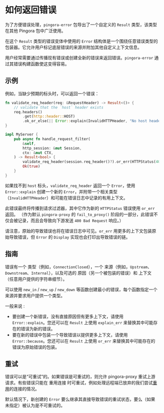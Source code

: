 # 如何返回错误

为了方便错误处理，`pingora-error` 包导出了一个自定义的 `Result` 类型，该类型在其他 Pingora 包中广泛使用。

在这个 `Result` 类型的错误变体中使用的 `Error` 结构体是一个围绕任意错误类型的包装器。它允许用户标记底层错误的来源并附加其他自定义上下文信息。

用户经常需要通过传播现有错误或创建全新的错误来返回错误。`pingora-error` 通过其错误构建函数使这变得容易。

## 示例

例如，当缺少预期的标头时，可以返回一个错误：

```rust
fn validate_req_header(req: &RequestHeader) -> Result<()> {
    // validate that the `host` header exists
    req.headers()
        .get(http::header::HOST)
        .ok_or_else(|| Error::explain(InvalidHTTPHeader, "No host header detected"))
}

impl MyServer {
    pub async fn handle_request_filter(
        &self,
        http_session: &mut Session,
        ctx: &mut CTX,
    ) -> Result<bool> {
        validate_req_header(session.req_header()?).or_err(HTTPStatus(400), "Missing required headers")?;
        Ok(true)
    }
}
```

如果找不到 `host` 标头，`validate_req_header` 返回一个 `Error`，使用 `Error::explain` 创建一个新的 `Error`，并附带一个相关类型（`InvalidHTTPHeader`）和可能在错误日志中记录的有用上下文。


此错误最终将传播到请求过滤器，其中它作为新的 `HTTPStatus` 错误使用 `or_err` 返回。 （作为默认 `pingora-proxy` 的 `fail_to_proxy()` 阶段的一部分，此错误不仅会被记录，而且会导致向下游发送 `400 Bad Request` 响应。）



请注意，原始的导致错误也将在错误日志中可见。`or_err` 用更多的上下文包装原始导致错误，但 `Error` 的 `Display` 实现也会打印出导致错误的链。


## 指南

错误有一个 类型（例如，`ConnectionClosed`），一个 来源（例如，`Upstream`、`Downstream`、`Internal`），以及可选的 原因（另一个被包装的错误）和 上下文（任意用户提供的字符串细节）。


可以使用 `new_in` / `new_up` / `new_down` 等函数创建最小的错误，每个函数指定一个来源并要求用户提供一个类型。


一般来说    :
* 要创建一个新错误，没有直接原因但有更多上下文，请使用 `Error::explain`。您还可以在 `Result` 上使用 `explain_err` 来替换其中可能存在的错误为新的错误。
* 要在新的错误中包装一个导致错误以提供更多上下文，请使用 `Error::because`。您还可以在 `Result` 上使用 `or_err` 来替换其中可能存在的错误为原始错误的包装。


## 重试


错误可以是“可重试”的。如果错误是可重试的，则允许 pingora-proxy 重试上游请求。有些错误只能在 重用连接 时可重试，例如处理远程端已放弃的我们尝试[重用](pooling_zh.md)的连接的情况。


默认情况下，新创建的 `Error` 要么继承其直接导致错误的重试状态，要么（如果未指定）被认为是不可重试的。

